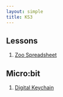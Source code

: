 ```yaml
---
layout: simple
title: KS3
---
```


## Lessons

1. [Zoo Spreadsheet](zoo_spreadsheet.html)


## Micro:bit

1. [Digital Keychain](digital-keychain.pdf)